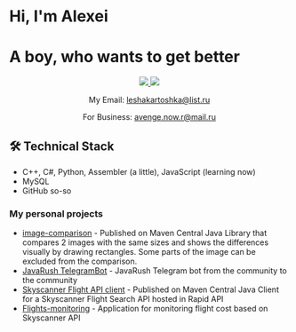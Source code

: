 # Hi, I'm Alexei
# A boy, who wants to get better

<p align='center'>
   <a href="https://www.linkedin.com/in/romankh3/">
       <img src="https://img.shields.io/badge/VK-profile-blue"/>
   </a>
   <a href="https://t.me/joinchat/SpqRPBFo_sM6qm05">
       <img src="https://img.shields.io/badge/Telegram-2CA5E0?style=for-the-badge&logo=telegram&logoColor=white"/>
   </a>
<p align='center'>
   My Email: <a href='mailto:leshakartoshka@list.ru'>leshakartoshka@list.ru</a>
</p>

<p align = 'center'>
   For Business: <a href='mailto:avenge.now.r@mail.ru'>avenge.now.r@mail.ru</a>
</p>

## 🛠 Technical Stack
*   C++, C#, Python, Assembler (a little), JavaScript (learning now) 
*   MySQL
*   GitHub so-so

### My personal projects

*   [image-comparison](https://github.com/romankh3/image-comparison) - Published on Maven Central Java Library that compares 2 images with the same sizes and shows the differences visually by drawing rectangles. Some parts of the image can be excluded from the comparison.
*   [JavaRush TelegramBot](https://github.com/javarushcommunity/javarush-telegrambot) - JavaRush Telegram bot from the community to the community
*   [Skyscanner Flight API client](https://github.com/romankh3/skyscanner-flight-api-client) - Published on Maven Central Java Client for a Skyscanner Flight Search API hosted in Rapid API
*   [Flights-monitoring](https://github.com/romankh3/flights-monitoring) - Application for monitoring flight cost based on Skyscanner API
